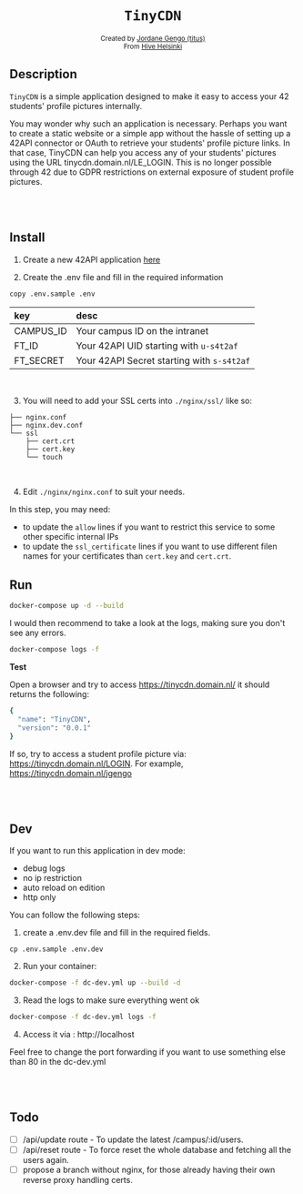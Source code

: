 <h1 align="center"><code>TinyCDN</code></h1>

<div align="center">
    <sub>Created by <a href="https://github.com/jgengo">Jordane Gengo (titus)</a></sub>
</div>
<div align="center">
    <sub>From <a href="https://hive.fi">Hive Helsinki</a></sub>
</div>

## Description
`TinyCDN` is a simple application designed to make it easy to access your 42 students' profile pictures internally.

You may wonder why such an application is necessary. Perhaps you want to create a static website or a simple app without the hassle of setting up a 42API connector or OAuth to retrieve your students' profile picture links. In that case, TinyCDN can help you access any of your students' pictures using the URL tinycdn.domain.nl/LE_LOGIN. This is no longer possible through 42 due to GDPR restrictions on external exposure of student profile pictures.

<br /><br />

## Install

1. Create a new 42API application [here](https://profile.intra.42.fr/oauth/applications)

2. Create the .env file and fill in the required information
```bash
copy .env.sample .env
```

|  key | desc |
| :---         | :---      |
| CAMPUS_ID    | Your campus ID on the intranet |
| FT_ID     | Your 42API UID starting with `u-s4t2af` |
| FT_SECRET | Your 42API Secret starting with `s-s4t2af` |

<br />

3. You will need to add your SSL certs into `./nginx/ssl/` like so:

```
├── nginx.conf
├── nginx.dev.conf
└── ssl
    ├── cert.crt
    ├── cert.key
    └── touch
```

<br />

4. Edit `./nginx/nginx.conf` to suit your needs.

In this step, you may need:
- to update the `allow` lines if you want to restrict this service to some other specific internal IPs
- to update the `ssl_certificate` lines if you want to use different filen names for your certificates than `cert.key` and `cert.crt`.

## Run

```bash
docker-compose up -d --build
```

I would then recommend to take a look at the logs, making sure you don't see any errors.

```bash
docker-compose logs -f
```

**Test**

Open a browser and try to access https://tinycdn.domain.nl/ it should returns the following:

```bash
{
  "name": "TinyCDN",
  "version": "0.0.1"
}
```

If so, try to access a student profile picture via: https://tinycdn.domain.nl/LOGIN. For example, https://tinycdn.domain.nl/jgengo

<br /><br />

## Dev

If you want to run this application in dev mode:
- debug logs
- no ip restriction
- auto reload on edition
- http only 

You can follow the following steps:

1. create a .env.dev file and fill in the required fields.
```
cp .env.sample .env.dev
```

2. Run your container:
```bash
docker-compose -f dc-dev.yml up --build -d
```

3. Read the logs to make sure everything went ok
```bash
docker-compose -f dc-dev.yml logs -f
```

4. Access it via : http://localhost

Feel free to change the port forwarding if you want to use something else than 80 in the dc-dev.yml

<br /><br />

## Todo

- [ ] /api/update route - To update the latest /campus/:id/users.
- [ ] /api/reset route - To force reset the whole database and fetching all the users again.
- [ ] propose a branch without nginx, for those already having their own reverse proxy handling certs.